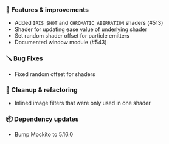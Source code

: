 ### 🚀 Features & improvements

- Added `IRIS_SHOT` and `CHROMATIC_ABERRATION` shaders (#513)
- Shader for updating ease value of underlying shader
- Set random shader offset for particle emitters
- Documented window module (#543)

### 🪛 Bug Fixes

- Fixed random offset for shaders

### 🧽 Cleanup & refactoring

- Inlined image filters that were only used in one shader

### 📦 Dependency updates

- Bump Mockito to 5.16.0
